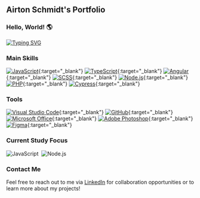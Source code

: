 ## Airton Schmidt's Portfolio

### Hello, World! 🌎

[![Typing SVG](https://readme-typing-svg.herokuapp.com/?color=318CE7&size=35&center=true&vCenter=true&width=1000&lines=HELLO,+My+name+is+Airton+Schmidt;I'm+20+years+old;I'm+from+Brasil;I+study+web+development;Be+Welcome!+:%29)](https://git.io/typing-svg)

### Main Skills
[![JavaScript](https://img.shields.io/badge/-JavaScript-0D1117?style=for-the-badge&logo=javascript&labelColor=0D1117&textColor=0D1117)](https://developer.mozilla.org/en-US/docs/Web/JavaScript){:target="_blank"}
[![TypeScript](https://img.shields.io/badge/-TypeScript-0D1117?style=for-the-badge&logo=typescript&labelColor=0D1117&textColor=0D1117)](https://www.typescriptlang.org/){:target="_blank"}
[![Angular](https://img.shields.io/badge/-Angular-0D1117?style=for-the-badge&logo=angular&labelColor=0D1117&textColor=0D1117)](https://angular.io/){:target="_blank"}
[![SCSS](https://img.shields.io/badge/-SCSS-0D1117?style=for-the-badge&logo=SASS&labelColor=0D1117)](https://sass-lang.com/){:target="_blank"}
[![Node.js](https://img.shields.io/badge/-Node.js-0D1117?style=for-the-badge&logo=node.js&labelColor=0D1117&textColor=0D1117)](https://nodejs.org/){:target="_blank"}
[![PHP](https://img.shields.io/badge/-PHP-0D1117?style=for-the-badge&logo=php&labelColor=0D1117)](https://www.php.net/){:target="_blank"}
[![Cypress](https://img.shields.io/badge/-Cypress-0D1117?style=for-the-badge&logo=cypress&labelColor=0D1117)](https://www.cypress.io/){:target="_blank"}

### Tools
[![Visual Studio Code](https://img.shields.io/badge/-Visual%20Studio%20Code-0D1117?style=for-the-badge&logo=visual-studio-code&logoColor=007ACC&labelColor=0D1117)](https://code.visualstudio.com/){:target="_blank"}
[![GitHub](https://img.shields.io/badge/-GitHub-0D1117?style=for-the-badge&logo=github&labelColor=0D1117)](https://github.com/){:target="_blank"}
[![Microsoft Office](https://img.shields.io/badge/-Microsoft_Office-0D1117?style=for-the-badge&logo=microsoft-office&labelColor=0D1117)](https://www.microsoft.com/en-us/microsoft-365){:target="_blank"}
[![Adobe Photoshop](https://img.shields.io/badge/-Adobe%20Photoshop-0D1117?style=for-the-badge&logo=adobe-photoshop&labelColor=0D1117)](https://www.adobe.com/products/photoshop.html){:target="_blank"}
[![Figma](https://img.shields.io/badge/-Figma-0D1117?style=for-the-badge&logo=figma&labelColor=0D1117)](https://www.figma.com/){:target="_blank"}

### Current Study Focus
![JavaScript](https://img.shields.io/badge/-JavaScript-0D1117?style=for-the-badge&logo=javascript&labelColor=0D1117&textColor=0D1117)&nbsp;
![Node.js](https://img.shields.io/badge/-Node.js-0D1117?style=for-the-badge&logo=node.js&labelColor=0D1117&textColor=0D1117)&nbsp;

### Contact Me

Feel free to reach out to me via [LinkedIn](https://www.linkedin.com/in/airton-schmidt-a38255243/) for collaboration opportunities or to learn more about my projects!
